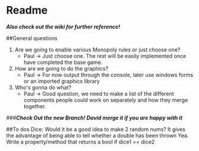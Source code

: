 # Readme

***Also check out the wiki for further reference!***

##General questions

1. Are we going to enable various Monopoly rules or just choose one?
    * Paul -> Just choose one. The rest will be easily implemented once have completed the base game.
2. How are we going to do the graphics?
    * Paul -> For now output through the console, later use windows forms or an imported graphics library
3. Who's gonna do what?
    * Paul -> Good question, we need to make a list of the different components people could work on separately and how they merge together.

###***Check Out the new Branch! David merge it if you are happy with it***

##To dos
Dice: Would it be a good idea to make 2 random nums? It gives the advantage of being able to tell whether a double has been thrown
Yea. Write a property/method that returns a bool if dice1 == dice2